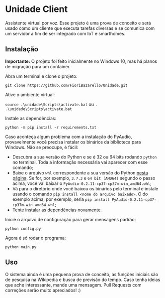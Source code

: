 # Unidade Client
Assistente virtual por voz. Esse projeto é uma prova de conceito e será usado como um cliente que executa tarefas diversas e se comunica com um servidor a fim de ser integrado com IoT e smarthomes.

## Instalação

**Importante:** O projeto foi feito inicialmente no Windows 10, mas há planos de migração para um container.

Abra um terminal e clone o projeto:

`git clone https://github.com/FioriBazarello/Unidade.git`

Ative o ambiente virtual:

`source .\unidade\Scripts\activate.bat` ou `. .\unidade\Scripts\activate.bat`

Instale as dependências:

`python -m pip install -r requirements.txt`

Caso aconteça algum problema com a instalação do PyAudio, provavelmente você precisa instalar os binários da biblioteca para Windows. Não se preocupe, é fácil:

* Descubra a sua versão do Python e se é 32 ou 64 bits rodando `python` no terminal. Toda a informação necessária vai aparecer com esse comando;
* Baixe o arquivo `whl` correspondente a sua versão do Python [nesta página](https://www.lfd.uci.edu/~gohlke/pythonlibs/#pyaudio). Se for, por exemplo, `3.7.3` e `64 bit (AMD64)` segundo o passo acima, você vai baixar o `PyAudio‑0.2.11‑cp37‑cp37m‑win_amd64.whl`;
* Vá para o diretório onde você baixou os binários pelo terminal e instale usando o comando `pip install <nome do arquivo baixado>`. O do exemplo acima, por exemplo, seria `pip install PyAudio-0.2.11-cp37-cp37m-win_amd64.whl`;
* Tente instalar as dependências novamente.

Inicie o arquivo de configuração para gerar mensagens padrão:

`python config.py`

Agora é só rodar o programa:

`python main.py`

## Uso
O sistema ainda é uma pequena prova de conceito, as funções iniciais são de pesquisa na Wikipedia e busca de previsão do tempo.
Caso tenha ideias que ache interessante, mande uma mensagem. Pull Requests com correções serão muito apreciados! :)
